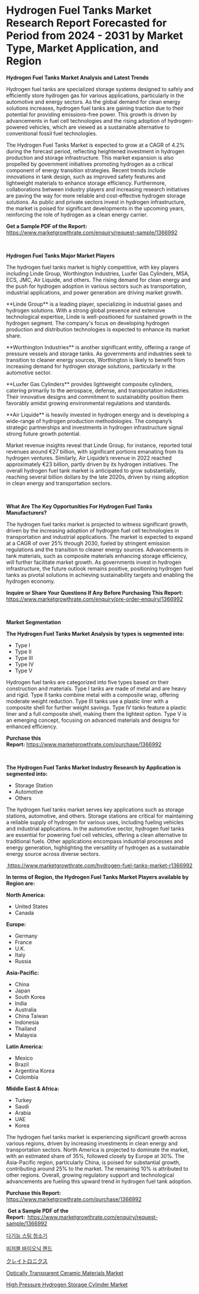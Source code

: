 <p><h1>Hydrogen Fuel Tanks Market Research Report Forecasted for Period from 2024 -  2031 by Market Type, Market Application, and Region</h1></p><p><strong>Hydrogen Fuel Tanks Market Analysis and Latest Trends</strong></p>
<p><p>Hydrogen fuel tanks are specialized storage systems designed to safely and efficiently store hydrogen gas for various applications, particularly in the automotive and energy sectors. As the global demand for clean energy solutions increases, hydrogen fuel tanks are gaining traction due to their potential for providing emissions-free power. This growth is driven by advancements in fuel cell technologies and the rising adoption of hydrogen-powered vehicles, which are viewed as a sustainable alternative to conventional fossil fuel technologies.</p><p>The Hydrogen Fuel Tanks Market is expected to grow at a CAGR of 4.2% during the forecast period, reflecting heightened investment in hydrogen production and storage infrastructure. This market expansion is also propelled by government initiatives promoting hydrogen as a critical component of energy transition strategies. Recent trends include innovations in tank design, such as improved safety features and lightweight materials to enhance storage efficiency. Furthermore, collaborations between industry players and increasing research initiatives are paving the way for more reliable and cost-effective hydrogen storage solutions. As public and private sectors invest in hydrogen infrastructure, the market is poised for significant developments in the upcoming years, reinforcing the role of hydrogen as a clean energy carrier.</p></p>
<p><strong>Get a Sample PDF of the Report:&nbsp;</strong> <a href="https://www.marketgrowthrate.com/enquiry/request-sample/1366992">https://www.marketgrowthrate.com/enquiry/request-sample/1366992</a></p>
<p>&nbsp;</p>
<p><strong>Hydrogen Fuel Tanks Major Market Players</strong></p>
<p><p>The hydrogen fuel tanks market is highly competitive, with key players including Linde Group, Worthington Industries, Luxfer Gas Cylinders, MSA, ECS, JMC, Air Liquide, and others. The rising demand for clean energy and the push for hydrogen adoption in various sectors such as transportation, industrial applications, and power generation are driving market growth.</p><p>**Linde Group** is a leading player, specializing in industrial gases and hydrogen solutions. With a strong global presence and extensive technological expertise, Linde is well-positioned for sustained growth in the hydrogen segment. The company's focus on developing hydrogen production and distribution technologies is expected to enhance its market share.</p><p>**Worthington Industries** is another significant entity, offering a range of pressure vessels and storage tanks. As governments and industries seek to transition to cleaner energy sources, Worthington is likely to benefit from increasing demand for hydrogen storage solutions, particularly in the automotive sector.</p><p>**Luxfer Gas Cylinders** provides lightweight composite cylinders, catering primarily to the aerospace, defense, and transportation industries. Their innovative designs and commitment to sustainability position them favorably amidst growing environmental regulations and standards.</p><p>**Air Liquide** is heavily invested in hydrogen energy and is developing a wide-range of hydrogen production methodologies. The company’s strategic partnerships and investments in hydrogen infrastructure signal strong future growth potential.</p><p>Market revenue insights reveal that Linde Group, for instance, reported total revenues around €27 billion, with significant portions emanating from its hydrogen ventures. Similarly, Air Liquide’s revenue in 2022 reached approximately €23 billion, partly driven by its hydrogen initiatives. The overall hydrogen fuel tank market is anticipated to grow substantially, reaching several billion dollars by the late 2020s, driven by rising adoption in clean energy and transportation sectors.</p></p>
<p>&nbsp;</p>
<p><strong>What Are The Key Opportunities For Hydrogen Fuel Tanks Manufacturers?</strong></p>
<p><p>The hydrogen fuel tanks market is projected to witness significant growth, driven by the increasing adoption of hydrogen fuel cell technologies in transportation and industrial applications. The market is expected to expand at a CAGR of over 25% through 2030, fueled by stringent emission regulations and the transition to cleaner energy sources. Advancements in tank materials, such as composite materials enhancing storage efficiency, will further facilitate market growth. As governments invest in hydrogen infrastructure, the future outlook remains positive, positioning hydrogen fuel tanks as pivotal solutions in achieving sustainability targets and enabling the hydrogen economy.</p></p>
<p><strong>Inquire or Share Your Questions If Any Before Purchasing This Report:</strong> <a href="https://www.marketgrowthrate.com/enquiry/pre-order-enquiry/1366992">https://www.marketgrowthrate.com/enquiry/pre-order-enquiry/1366992</a></p>
<p>&nbsp;</p>
<p><strong>Market Segmentation</strong></p>
<p><strong>The Hydrogen Fuel Tanks Market Analysis by types is segmented into:</strong></p>
<p><ul><li>Type I</li><li>Type II</li><li>Type III</li><li>Type IV</li><li>Type V</li></ul></p>
<p><p>Hydrogen fuel tanks are categorized into five types based on their construction and materials. Type I tanks are made of metal and are heavy and rigid. Type II tanks combine metal with a composite wrap, offering moderate weight reduction. Type III tanks use a plastic liner with a composite shell for further weight savings. Type IV tanks feature a plastic liner and a full composite shell, making them the lightest option. Type V is an emerging concept, focusing on advanced materials and designs for enhanced efficiency.</p></p>
<p><strong>Purchase this Report:&nbsp;</strong><a href="https://www.marketgrowthrate.com/purchase/1366992">https://www.marketgrowthrate.com/purchase/1366992</a></p>
<p>&nbsp;</p>
<p><strong>The Hydrogen Fuel Tanks Market Industry Research by Application is segmented into:</strong></p>
<p><ul><li>Storage Station</li><li>Automotive</li><li>Others</li></ul></p>
<p><p>The hydrogen fuel tanks market serves key applications such as storage stations, automotive, and others. Storage stations are critical for maintaining a reliable supply of hydrogen for various uses, including fueling vehicles and industrial applications. In the automotive sector, hydrogen fuel tanks are essential for powering fuel cell vehicles, offering a clean alternative to traditional fuels. Other applications encompass industrial processes and energy generation, highlighting the versatility of hydrogen as a sustainable energy source across diverse sectors.</p></p>
<p><a href="https://www.marketgrowthrate.com/hydrogen-fuel-tanks-market-r1366992">&nbsp;https://www.marketgrowthrate.com/hydrogen-fuel-tanks-market-r1366992</a></p>
<p><strong>In terms of Region, the Hydrogen Fuel Tanks Market Players available by Region are:</strong></p>
<p>
    <p> <strong> North America: </strong>
        <ul>
            <li>United States</li>
            <li>Canada</li>
        </ul>
        </p> 
    <p> <strong> Europe: </strong>
        <ul>
            <li>Germany</li>
            <li>France</li>
            <li>U.K.</li>
            <li>Italy</li>
            <li>Russia</li>
        </ul>
        </p> 
    <p> <strong> Asia-Pacific: </strong>
        <ul>
            <li>China</li>
            <li>Japan</li>
            <li>South Korea</li>
            <li>India</li>
            <li>Australia</li>
            <li>China Taiwan</li>
            <li>Indonesia</li>
            <li>Thailand</li>
            <li>Malaysia</li>
        </ul>
        </p> 
    <p> <strong> Latin America: </strong>
        <ul>
            <li>Mexico</li>
            <li>Brazil</li>
            <li>Argentina Korea</li>
            <li>Colombia</li>
        </ul>
        </p> 
    <p> <strong> Middle East & Africa: </strong>
        <ul>
            <li>Turkey</li>
            <li>Saudi</li>
            <li>Arabia</li>
            <li>UAE</li>
            <li>Korea</li>
        </ul>
    </p>
    </p>
<p><p>The hydrogen fuel tanks market is experiencing significant growth across various regions, driven by increasing investments in clean energy and transportation sectors. North America is projected to dominate the market, with an estimated share of 35%, followed closely by Europe at 30%. The Asia-Pacific region, particularly China, is poised for substantial growth, contributing around 25% to the market. The remaining 10% is attributed to other regions. Overall, growing regulatory support and technological advancements are fueling this upward trend in hydrogen fuel tank adoption.</p></p>
<p><strong>Purchase this Report: </strong><a href="https://www.marketgrowthrate.com/purchase/1366992">https://www.marketgrowthrate.com/purchase/1366992</a></p>
<p>&nbsp;<strong>Get a Sample PDF of the Report:&nbsp;&nbsp;</strong><a href="https://www.marketgrowthrate.com/enquiry/request-sample/1366992">https://www.marketgrowthrate.com/enquiry/request-sample/1366992</a></p>
<p><strong></strong></p>
<p><p><a href="https://medium.com/@jasonhill6262/%EA%B8%80%EB%A1%9C%EB%B2%8C-%EB%8B%A4%EA%B8%B0%EB%8A%A5-%EC%8A%A4%ED%8C%80-%EC%B2%AD%EC%86%8C%EA%B8%B0-%EC%8B%9C%EC%9E%A5-%EB%B2%94%EC%9C%84%EC%97%90-%EB%8C%80%ED%95%9C-%EC%8B%AC%EC%B8%B5-%EB%B6%84%EC%84%9D-%EB%B0%8F-2024%EB%85%84%EB%B6%80%ED%84%B0-2031%EB%85%84%EA%B9%8C%EC%A7%80%EC%9D%98-%EA%B8%B0%EA%B0%84-%EB%8F%99%EC%95%88-%EC%98%88%EC%B8%A1%EB%90%9C-9-7-%EC%9D%98-%EB%B9%A0%EB%A5%B8-%EC%84%B1%EC%9E%A5%EB%A5%A0-cagr-2687c9d58af3">다기능 스팀 청소기</a></p><p><a href="https://medium.com/@jasonhill6262/%EA%B0%80%EC%8B%9C%EC%A0%81%EC%9D%B8-%EC%83%9D%EC%B2%B4-%EC%86%90-%EC%8B%9C%EC%9E%A5-%EC%A7%80%ED%91%9C-%EC%8B%9C%EC%9E%A5-%EA%B7%9C%EB%AA%A8-%EC%A7%80%EC%97%AD%EB%B3%84-%EB%B6%84%EC%84%9D-%EC%8B%9C%EC%9E%A5-%EC%B0%B8%EC%97%AC%EC%9E%90-%EB%B6%84%EC%84%9D-%EB%B0%8F-%EC%98%88%EC%B8%A1-2024-2031-bbfc4d07d9f5?postPublishedType=repub">비저블 바이오닉 핸드</a></p><p><a href="https://medium.com/@keatonnader2023/%E3%82%AF%E3%83%AC%E3%82%A4%E3%83%88%E3%83%AD%E3%83%8B%E3%82%AF%E3%82%B9%E7%94%A3%E6%A5%AD%E3%81%AB%E9%96%A2%E3%81%99%E3%82%8B%E6%B4%9E%E5%AF%9F-2031%E5%B9%B4%E3%81%BE%E3%81%A7%E3%81%AE%E5%B8%82%E5%A0%B4%E8%B2%A1%E5%8B%99%E7%8A%B6%E6%B3%81-%E5%B8%82%E5%A0%B4%E8%A6%8F%E6%A8%A1-%E3%81%8A%E3%82%88%E3%81%B3%E5%8F%8E%E7%9B%8A%E5%88%86%E6%9E%90-6ef7d0a7a3f0">クレイトロニクス</a></p><p><a href="https://issuu.com/reportprime-2/docs/optically-transparent-ceramic-mater_7c23e162a91b2a">Optically Transparent Ceramic Materials Market</a></p><p><a href="https://github.com/SanjidaKhan901/Market-Research-Report-List-1/blob/main/high-pressure-hydrogen-storage-cylinder-market.md">High Pressure Hydrogen Storage Cylinder Market</a></p></p>
